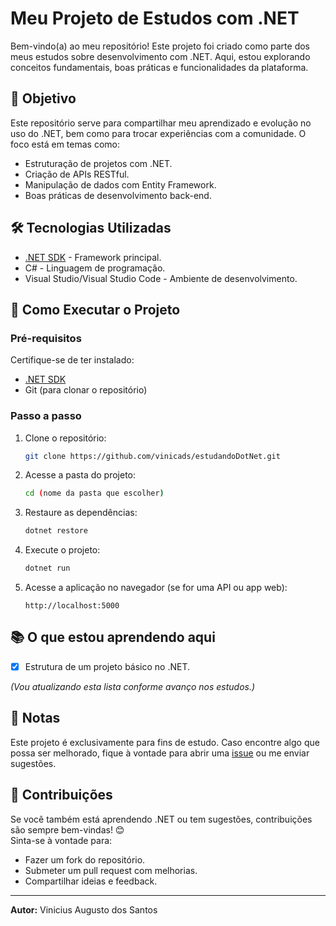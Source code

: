 
# Meu Projeto de Estudos com .NET

Bem-vindo(a) ao meu repositório! Este projeto foi criado como parte dos meus estudos sobre desenvolvimento com .NET. Aqui, estou explorando conceitos fundamentais, boas práticas e funcionalidades da plataforma.

## 🚀 Objetivo

Este repositório serve para compartilhar meu aprendizado e evolução no uso do .NET, bem como para trocar experiências com a comunidade. O foco está em temas como:
- Estruturação de projetos com .NET.
- Criação de APIs RESTful.
- Manipulação de dados com Entity Framework.
- Boas práticas de desenvolvimento back-end.

## 🛠️ Tecnologias Utilizadas

- [.NET SDK](https://dotnet.microsoft.com/) - Framework principal.
- C# - Linguagem de programação.
- Visual Studio/Visual Studio Code - Ambiente de desenvolvimento.

## 🚀 Como Executar o Projeto

### Pré-requisitos
Certifique-se de ter instalado:
- [.NET SDK](https://dotnet.microsoft.com/download)
- Git (para clonar o repositório)

### Passo a passo
1. Clone o repositório:
   ```bash
   git clone https://github.com/vinicads/estudandoDotNet.git
   ```
2. Acesse a pasta do projeto:
   ```bash
   cd (nome da pasta que escolher)
   ```
3. Restaure as dependências:
   ```bash
   dotnet restore
   ```
4. Execute o projeto:
   ```bash
   dotnet run
   ```
5. Acesse a aplicação no navegador (se for uma API ou app web):  
   ```
   http://localhost:5000
   ```

## 📚 O que estou aprendendo aqui

- [x] Estrutura de um projeto básico no .NET.

*(Vou atualizando esta lista conforme avanço nos estudos.)*

## 📝 Notas

Este projeto é exclusivamente para fins de estudo. Caso encontre algo que possa ser melhorado, fique à vontade para abrir uma [issue](https://github.com/vinicads/estudandoDotNet/issues) ou me enviar sugestões.

## 🤝 Contribuições

Se você também está aprendendo .NET ou tem sugestões, contribuições são sempre bem-vindas! 😊  
Sinta-se à vontade para:
- Fazer um fork do repositório.
- Submeter um pull request com melhorias.
- Compartilhar ideias e feedback.

---

**Autor:** Vinicius Augusto dos Santos
